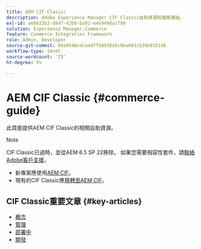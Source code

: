 ```yaml
---
title: AEM CIF Classic
description: Adobe Experience Manager CIF Classic自助資源和檔案連結。
exl-id: ae0823b3-d847-42b6-ba92-e4e949da1799
solution: Experience Manager,Commerce
feature: Commerce Integration Framework
role: Admin, Developer
source-git-commit: 90a8548cdcaadffb9930a5c06a601cb39e835146
workflow-type: tm+mt
source-wordcount: '72'
ht-degree: 5%

---
```



# AEM CIF Classic {#commerce-guide}

此頁面提供AEM CIF Classic的相關自助資源。

>[!NOTE]
>
>CIF Classic已過時，並從AEM 6.5 SP 22移除。  如果您需要相容性套件，請[聯絡Adobe客戶支援](https://experienceleague.adobe.com/zh-hant?support-solution=General#support)。
>
>* 新專案應使用[AEM CIF](/help/commerce/cif/introduction.md)。
>* 現有的CIF Classic應[移轉至AEM CIF](/help/commerce/cif/migration.md)。

## CIF Classic重要文章 {#key-articles}

* [概念](administering/concepts.md)
* [管理](administering/generic.md)
* [部署中](deploying/ecommerce.md)
* [開發](developing/ecommerce.md)
